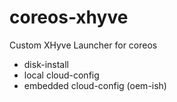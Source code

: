 # coreos-xhyve
Custom XHyve Launcher for coreos

- disk-install
- local cloud-config
- embedded cloud-config (oem-ish)
